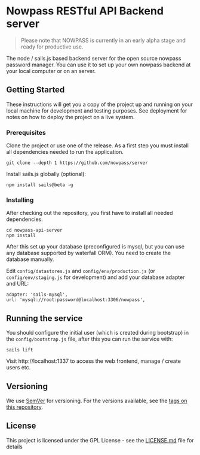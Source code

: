 # Nowpass RESTful API Backend server

> Please note that NOWPASS is currently in an early alpha stage and ready for productive use.

The node / sails.js based backend server for the open source nowpass password manager. 
You can use it to set up your own nowpass backend at your local computer or on an server.  

## Getting Started

These instructions will get you a copy of the project up and running on your local machine for development and testing purposes. See deployment for notes on how to deploy the project on a live system.

### Prerequisites

Clone the project or use one of the release. As a first step you must install all dependencies needed to run the application.

```
git clone --depth 1 https://github.com/nowpass/server
```

Install sails.js globally (optional):

```
npm install sails@beta -g
```

### Installing

After checking out the repository, you first have to install all needed dependencies.

```
cd nowpass-api-server
npm install
```

After this set up your database (preconfigured is mysql, but you can use any database supported by waterfall ORM).
You need to create the database manually.

Edit `config/datastores.js` and `config/env/production.js` (or `config/env/staging.js` for development) and add your database adapter and URL:

```
adapter: 'sails-mysql',
url: 'mysql://root:password@localhost:3306/nowpass',
```

## Running the service

You should configure the initial user (which is created during bootstrap) in the `config/bootstrap.js` file,
after this you can run the service with:

```
sails lift
```

Visit http://localhost:1337 to access the web frontend, manage / create users etc.


## Versioning

We use [SemVer](http://semver.org/) for versioning. For the versions available, see the [tags on this repository](https://github.com/nowpass/server/tags). 

## License

This project is licensed under the GPL License - see the [LICENSE.md](LICENSE.md) file for details

